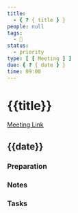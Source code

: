 ```yaml
---
title:
  - { ? { title } }
people: null
tags:
  - 🧨
status:
  - priority
type: [ [ Meeting ] ]
due: { ? { date } }
time: 09:00
---
```


# {{title}}

[Meeting Link]()

## {{date}}

### Preparation

### Notes

### Tasks